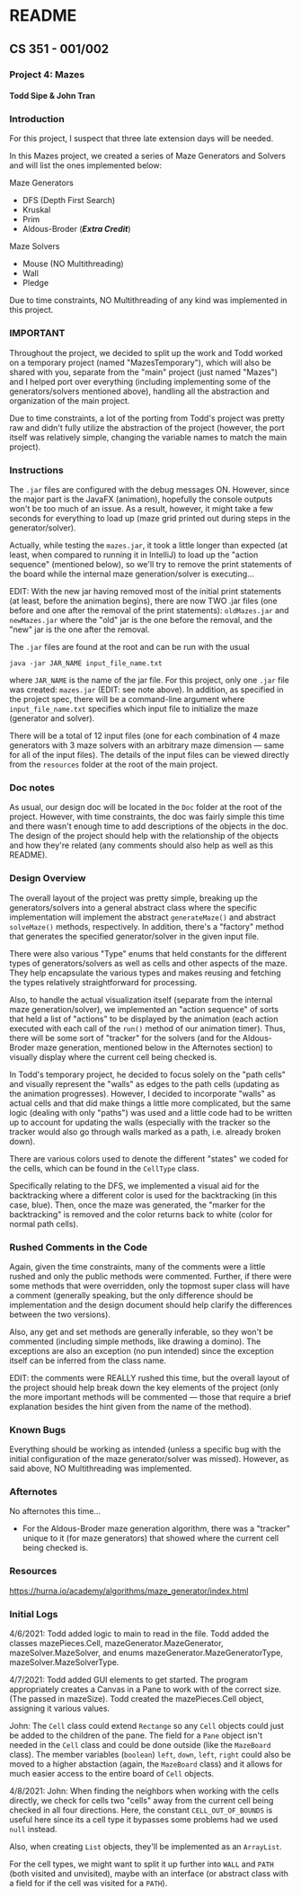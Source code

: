 # README
## CS 351 - 001/002
### Project 4: Mazes
#### Todd Sipe & John Tran

### Introduction

For this project, I suspect that three late extension days will be needed.

In this Mazes project, we created a series of Maze Generators and Solvers and will list the ones implemented below:

Maze Generators
- DFS (Depth First Search)
- Kruskal
- Prim
- Aldous-Broder (***Extra Credit***)

Maze Solvers
- Mouse (NO Multithreading)
- Wall
- Pledge

Due to time constraints, NO Multithreading of any kind was implemented in this project.

### IMPORTANT

Throughout the project, we decided to split up the work and Todd worked on a temporary project (named "MazesTemporary"), which will also be shared with you, separate from the "main" project (just named "Mazes") and I helped port over everything (including implementing some of the generators/solvers mentioned above), handling all the abstraction and organization of the main project.

Due to time constraints, a lot of the porting from Todd's project was pretty raw and didn't fully utilize the abstraction of the project (however, the port itself was relatively simple, changing the variable names to match the main project).

### Instructions

The `.jar` files are configured with the debug messages ON. However, since the major part is the JavaFX (animation), hopefully the console outputs won't be too much of an issue. As a result, however, it might take a few seconds for everything to load up (maze grid printed out during steps in the generator/solver).

Actually, while testing the `mazes.jar`, it took a little longer than expected (at least, when compared to running it in IntelliJ) to load up the "action sequence" (mentioned below), so we'll try to remove the print statements of the board while the internal maze generation/solver is executing...

EDIT: With the new jar having removed most of the initial print statements (at least, before the animation begins), there are now TWO .jar files (one before and one after the removal of the print statements): `oldMazes.jar` and `newMazes.jar` where the "old" jar is the one before the removal, and the "new" jar is the one after the removal.

The `.jar` files are found at the root and can be run with the usual
```
java -jar JAR_NAME input_file_name.txt
```
where `JAR_NAME` is the name of the jar file. For this project, only one `.jar` file was created: `mazes.jar` (EDIT: see note above). In addition, as specified in the project spec, there will be a command-line argument where `input_file_name.txt` specifies which input file to initialize the maze (generator and solver).

There will be a total of 12 input files (one for each combination of 4 maze generators with 3 maze solvers with an arbitrary maze dimension &mdash; same for all of the input files). The details of the input files can be viewed directly from the `resources` folder at the root of the main project.

### Doc notes

As usual, our design doc will be located in the `Doc` folder at the root of the project. However, with time constraints, the doc was fairly simple this time and there wasn't enough time to add descriptions of the objects in the doc. The design of the project should help with the relationship of the objects and how they're related (any comments should also help as well as this README).

### Design Overview

The overall layout of the project was pretty simple, breaking up the generators/solvers into a general abstract class where the specific implementation will implement the abstract `generateMaze()` and abstract `solveMaze()` methods, respectively. In addition, there's a "factory" method that generates the specified generator/solver in the given input file.

There were also various "Type" enums that held constants for the different types of generators/solvers as well as cells and other aspects of the maze. They help encapsulate the various types and makes reusing and fetching the types relatively straightforward for processing.

Also, to handle the actual visualization itself (separate from the internal maze generation/solver), we implemented an "action sequence" of sorts that held a list of "actions" to be displayed by the animation (each action executed with each call of the `run()` method of our animation timer). Thus, there will be some sort of "tracker" for the solvers (and for the Aldous-Broder maze generation, mentioned below in the Afternotes section) to visually display where the current cell being checked is.

In Todd's temporary project, he decided to focus solely on the "path cells" and visually represent the "walls" as edges to the path cells (updating as the animation progresses). However, I decided to incorporate "walls" as actual cells and that did make things a little more complicated, but the same logic (dealing with only "paths") was used and a little code had to be written up to account for updating the walls (especially with the tracker so the tracker would also go through walls marked as a path, i.e. already broken down).

There are various colors used to denote the different "states" we coded for the cells, which can be found in the `CellType` class.

Specifically relating to the DFS, we implemented a visual aid for the backtracking where a different color is used for the backtracking (in this case, blue). Then, once the maze was generated, the "marker for the backtracking" is removed and the color returns back to white (color for normal path cells).

### Rushed Comments in the Code

Again, given the time constraints, many of the comments were a little rushed and only the public methods were commented. Further, if there were some methods that were overridden, only the topmost super class will have a comment (generally speaking, but the only difference should be implementation and the design document should help clarify the differences between the two versions).

Also, any get and set methods are generally inferable, so they won't be commented (including simple methods, like drawing a domino). The exceptions are also an exception (no pun intended) since the exception itself can be inferred from the class name.

EDIT: the comments were REALLY rushed this time, but the overall layout of the project should help break down the key elements of the project (only the more important methods will be commented &mdash; those that require a brief explanation besides the hint given from the name of the method).

### Known Bugs

Everything should be working as intended (unless a specific bug with the initial configuration of the maze generator/solver was missed). However, as said above, NO Multithreading was implemented.

### Afternotes

No afternotes this time...

- For the Aldous-Broder maze generation algorithm, there was a "tracker" unique to it (for maze generators) that showed where the current cell being checked is.

### Resources

https://hurna.io/academy/algorithms/maze_generator/index.html

### Initial Logs

4/6/2021:
Todd added logic to main to read in the file.
Todd added the classes mazePieces.Cell, mazeGenerator.MazeGenerator, mazeSolver.MazeSolver, and enums
mazeGenerator.MazeGeneratorType, mazeSolver.MazeSolverType.

4/7/2021:
Todd added GUI elements to get started. The program appropriately creates a
Canvas in a Pane to work with of the correct size. (The passed in mazeSize).
Todd created the mazePieces.Cell object, assigning it various values.

John:
The `Cell` class could extend `Rectange` so any `Cell` objects could just be added to the children of the pane.
The field for a `Pane` object isn't needed in the `Cell` class and could be done outside (like the `MazeBoard` class).
The member variables (`boolean`) `left`, `down`, `left`, `right` could also be moved to a higher abstaction (again, the `MazeBoard` class) and it allows for much easier access to the entire board of `Cell` objects.

4/8/2021:
John:
When finding the neighbors when working with the cells directly, we check for cells two "cells" away from the current cell being checked in all four directions. Here, the constant `CELL_OUT_OF_BOUNDS` is useful here since its a cell type it bypasses some problems had we used `null` instead.

Also, when creating `List` objects, they'll be implemented as an `ArrayList`.

For the cell types, we might want to split it up further into `WALL` and `PATH` (both visited and unvisited), maybe with an interface (or abstract class with a field for if the cell was visited for a `PATH`).
